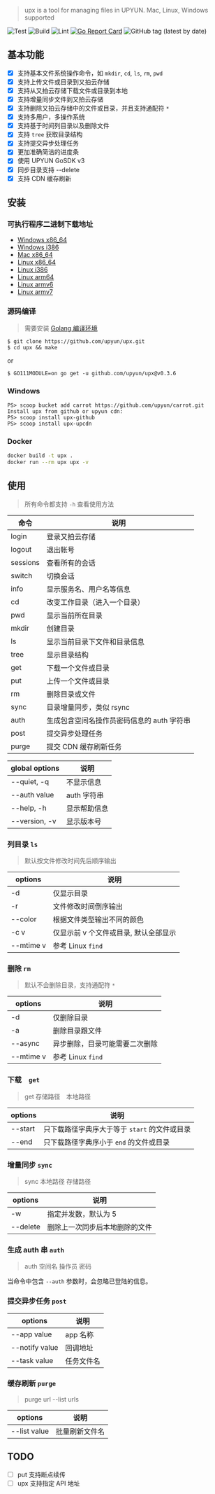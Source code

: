 > upx is a tool for managing files in UPYUN. Mac, Linux, Windows supported

![Test](https://github.com/upyun/upx/workflows/Test/badge.svg)
![Build](https://github.com/upyun/upx/workflows/Build/badge.svg)
![Lint](https://github.com/upyun/upx/workflows/Lint/badge.svg)
[![Go Report Card](https://goreportcard.com/badge/github.com/upyun/upx)](https://goreportcard.com/report/github.com/upyun/upx)
![GitHub tag (latest by date)](https://img.shields.io/github/v/tag/upyun/upx?label=latest%20release)

## 基本功能

- [x] 支持基本文件系统操作命令，如 `mkdir`, `cd`, `ls`, `rm`, `pwd`
- [x] 支持上传文件或目录到又拍云存储
- [x] 支持从又拍云存储下载文件或目录到本地
- [x] 支持增量同步文件到又拍云存储
- [x] 支持删除又拍云存储中的文件或目录，并且支持通配符 `*`
- [x] 支持多用户，多操作系统
- [x] 支持基于时间列目录以及删除文件
- [x] 支持 `tree` 获取目录结构
- [x] 支持提交异步处理任务
- [x] 更加准确简洁的进度条
- [x] 使用 UPYUN GoSDK v3
- [x] 同步目录支持 --delete
- [x] 支持 CDN 缓存刷新

## 安装

### 可执行程序二进制下载地址

- [Windows x86_64](https://collection.b0.upaiyun.com/softwares/upx/upx_0.3.6_Windows_x86_64.zip)
- [Windows i386](https://collection.b0.upaiyun.com/softwares/upx/upx_0.3.6_Windows_i386.zip)
- [Mac x86_64](https://collection.b0.upaiyun.com/softwares/upx/upx_0.3.6_Darwin_x86_64.tar.gz)
- [Linux x86_64](https://collection.b0.upaiyun.com/softwares/upx/upx_0.3.6_linux_x86_64.tar.gz)
- [Linux i386](https://collection.b0.upaiyun.com/softwares/upx/upx_0.3.6_linux_i386.tar.gz)
- [Linux arm64](https://collection.b0.upaiyun.com/softwares/upx/upx_0.3.6_linux_arm64.tar.gz)
- [Linux armv6](https://collection.b0.upaiyun.com/softwares/upx/upx_0.3.6_linux_armv6.tar.gz)
- [Linux armv7](https://collection.b0.upaiyun.com/softwares/upx/upx_0.3.6_linux_armv7.tar.gz)

### 源码编译

> 需要安装 [Golang 编译环境](https://golang.org/dl/)

```
$ git clone https://github.com/upyun/upx.git
$ cd upx && make
```
or

```
$ GO111MODULE=on go get -u github.com/upyun/upx@v0.3.6
```

### Windows

```
PS> scoop bucket add carrot https://github.com/upyun/carrot.git
Install upx from github or upyun cdn:
PS> scoop install upx-github
PS> scoop install upx-upcdn
```

### Docker

```bash
docker build -t upx .
docker run --rm upx upx -v
```

## 使用

> 所有命令都支持 `-h` 查看使用方法

|    命令  | 说明 |
| -------- | ---- |
| login    | 登录又拍云存储 |
| logout   | 退出帐号 |
| sessions | 查看所有的会话 |
| switch   | 切换会话 |
| info     | 显示服务名、用户名等信息 |
| cd       | 改变工作目录（进入一个目录）|
| pwd      | 显示当前所在目录 |
| mkdir    | 创建目录 |
| ls       | 显示当前目录下文件和目录信息 |
| tree     | 显示目录结构 |
| get      | 下载一个文件或目录 |
| put      | 上传一个文件或目录 |
| rm       | 删除目录或文件 |
| sync     | 目录增量同步，类似 rsync |
| auth     | 生成包含空间名操作员密码信息的 auth 字符串 |
| post     | 提交异步处理任务 |
| purge    | 提交 CDN 缓存刷新任务 |


| global options | 说明 |
| -------------- | ---- |
| --quiet, -q    | 不显示信息 |
| --auth value   | auth 字符串 |
| --help, -h     | 显示帮助信息 |
| --version, -v  | 显示版本号 |


### 列目录 `ls`

> 默认按文件修改时间先后顺序输出

|  options  | 说明 |
| --------- | ---- |
| -d        | 仅显示目录 |
| -r        | 文件修改时间倒序输出 |
| --color   | 根据文件类型输出不同的颜色 |
| -c v      | 仅显示前 v 个文件或目录, 默认全部显示  |
| --mtime v | 参考 Linux `find` |

### 删除 `rm`

> 默认不会删除目录，支持通配符 `*`

|  options  | 说明 |
| --------- | ---- |
| -d        | 仅删除目录 |
| -a        | 删除目录跟文件 |
| --async   | 异步删除，目录可能需要二次删除 |
| --mtime v | 参考 Linux `find` |

### 下载　`get`

>get 存储路径　本地路径

| options | 说明                          |
|---------|-----------------------------|
| --start | 只下载路径字典序大于等于 `start` 的文件或目录 |
| --end   | 只下载路径字典序小于 `end` 的文件或目录     |

### 增量同步 `sync`

> sync 本地路径 存储路径

| options  | 说明 |
| -------- | ---- |
| -w       | 指定并发数，默认为 5 |
| --delete | 删除上一次同步后本地删除的文件 |

### 生成 auth 串 `auth`

> auth 空间名 操作员 密码

当命令中包含 `--auth` 参数时，会忽略已登陆的信息。

### 提交异步任务 `post`

|     options    | 说明 |
| -------------- | ---- |
| --app value    | app 名称 |
| --notify value | 回调地址 |
| --task value   | 任务文件名 |

### 缓存刷新 `purge`

> purge url --list urls

|     options    | 说明 |
| -------------- | ---- |
| --list value   | 批量刷新文件名 |

## TODO

- [ ] put 支持断点续传
- [ ] upx 支持指定 API 地址
